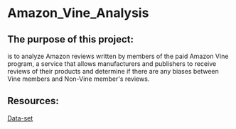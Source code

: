 # Amazon_Vine_Analysis

## The purpose of this project:

is to analyze Amazon reviews written by members of the paid Amazon Vine program, a service that allows manufacturers and publishers to receive reviews of their products and determine if there are any biases between Vine members and Non-Vine member's reviews.

## Resources:
[Data-set](https://s3.amazonaws.com/amazon-reviews-pds/tsv/amazon_reviews_us_Video_DVD_v1_00.tsv.gz)

